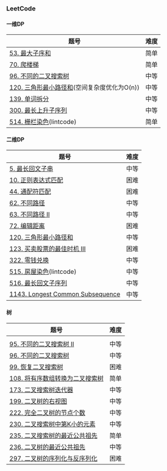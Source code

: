 ### LeetCode

#### 一维DP

| 题号                                                         | 难度 |
| ------------------------------------------------------------ | ---- |
| [53. 最大子序和](https://leetcode-cn.com/problems/maximum-subarray/) | 简单 |
| [70. 爬楼梯](https://leetcode-cn.com/problems/climbing-stairs/) | 简单 |
| [96. 不同的二叉搜索树](https://leetcode-cn.com/problems/unique-binary-search-trees/) | 中等 |
| [120. 三角形最小路径和](https://leetcode-cn.com/problems/triangle/)(空间复杂度优化为O(n)) | 中等 |
| [139. 单词拆分](https://leetcode-cn.com/problems/word-break/) | 中等 |
| [300. 最长上升子序列](https://leetcode-cn.com/problems/longest-increasing-subsequence/) | 中等 |
| [514. 栅栏染色](https://www.lintcode.com/problem/paint-fence/description)(lintcode) | 简单 |

#### 二维DP

| 题号                                                         | 难度 |
| ------------------------------------------------------------ | ---- |
| [5. 最长回文子串](https://leetcode-cn.com/problems/longest-palindromic-substring/) | 中等 |
| [10. 正则表达式匹配](https://leetcode-cn.com/problems/regular-expression-matching/) | 困难 |
|[44. 通配符匹配](https://leetcode-cn.com/problems/wildcard-matching/)|困难|
| [62. 不同路径](https://leetcode-cn.com/problems/unique-paths/) | 中等 |
| [63. 不同路径 II](https://leetcode-cn.com/problems/unique-paths-ii/) | 中等 |
| [72. 编辑距离](https://leetcode-cn.com/problems/edit-distance/) | 困难 |
| [120. 三角形最小路径和](https://leetcode-cn.com/problems/triangle/) | 中等 |
| [123. 买卖股票的最佳时机 III](https://leetcode-cn.com/problems/best-time-to-buy-and-sell-stock-iii/) | 困难 |
| [322. 零钱兑换](https://leetcode-cn.com/problems/coin-change/) | 中等 |
| [515. 房屋染色](https://www.lintcode.com/problem/paint-house/description)(lintcode) | 中等 |
| [516. 最长回文子序列](https://leetcode-cn.com/problems/longest-palindromic-subsequence/) | 中等 |
| [1143. Longest Common Subsequence](https://leetcode.com/problems/longest-common-subsequence/) | 中等 |

#### 树

| 题号                                                         | 难度 |
| ------------------------------------------------------------ | ---- |
|                                                              |      |
| [95. 不同的二叉搜索树 II](https://leetcode-cn.com/problems/unique-binary-search-trees-ii/) | 中等 |
| [96. 不同的二叉搜索树](https://leetcode-cn.com/problems/unique-binary-search-trees/) | 中等 |
| [99. 恢复二叉搜索树](https://leetcode-cn.com/problems/recover-binary-search-tree/) | 困难 |
| [108. 将有序数组转换为二叉搜索树](https://leetcode-cn.com/problems/convert-sorted-array-to-binary-search-tree/) | 简单 |
| [173. 二叉搜索树迭代器](https://leetcode-cn.com/problems/binary-search-tree-iterator/) | 中等 |
| [199. 二叉树的右视图](https://leetcode-cn.com/problems/binary-tree-right-side-view/) | 中等 |
| [222. 完全二叉树的节点个数](https://leetcode-cn.com/problems/count-complete-tree-nodes/) | 中等 |
| [230. 二叉搜索树中第K小的元素](https://leetcode-cn.com/problems/kth-smallest-element-in-a-bst/) | 中等 |
| [235. 二叉搜索树的最近公共祖先](https://leetcode-cn.com/problems/lowest-common-ancestor-of-a-binary-search-tree/) | 简单 |
| [236. 二叉树的最近公共祖先](https://leetcode-cn.com/problems/lowest-common-ancestor-of-a-binary-tree/) | 中等 |
| [297. 二叉树的序列化与反序列化](https://leetcode-cn.com/problems/serialize-and-deserialize-binary-tree/) | 困难 |

